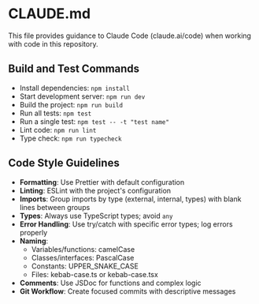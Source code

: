 # CLAUDE.md

This file provides guidance to Claude Code (claude.ai/code) when working with code in this repository.

## Build and Test Commands

- Install dependencies: `npm install`
- Start development server: `npm run dev`
- Build the project: `npm run build`
- Run all tests: `npm test`
- Run a single test: `npm test -- -t "test name"`
- Lint code: `npm run lint`
- Type check: `npm run typecheck`

## Code Style Guidelines

- **Formatting**: Use Prettier with default configuration
- **Linting**: ESLint with the project's configuration
- **Imports**: Group imports by type (external, internal, types) with blank lines between groups
- **Types**: Always use TypeScript types; avoid `any`
- **Error Handling**: Use try/catch with specific error types; log errors properly
- **Naming**:
  - Variables/functions: camelCase
  - Classes/interfaces: PascalCase
  - Constants: UPPER_SNAKE_CASE
  - Files: kebab-case.ts or kebab-case.tsx
- **Comments**: Use JSDoc for functions and complex logic
- **Git Workflow**: Create focused commits with descriptive messages